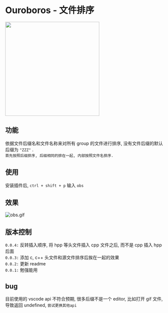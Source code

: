 # Ouroboros - 文件排序

<a href="https://sm.ms/image/PNtcf2IhwuzioXT" target="_blank"><img src="https://s2.loli.net/2022/01/09/PNtcf2IhwuzioXT.png" width = "300" height = "300" ></a>

## 功能

依据文件后缀名和文件名称来对所有 group 的文件进行排序, 没有文件后缀的默认后缀为 `"ZZZ"` .  
`首先按照后缀排序, 后缀相同的排在一起, 内部按照文件名排序.`

## 使用

安装插件后, `ctrl + shift + p` 输入 `obs`

## 效果

![obs.gif](https://s2.loli.net/2022/01/09/tQEVYIJqFwjairg.gif)

## 版本控制

`0.0.4:` 反转插入顺序, 将 hpp 等头文件插入 cpp 文件之后, 而不是 cpp 插入 hpp 后面  
`0.0.3:` 添加 c, c++ 头文件和源文件排序后挨在一起的效果  
`0.0.2:` 更新 readme  
`0.0.1:` 勉强能用

## bug

目前使用的 vscode api 不符合预期, 很多后缀不是一个 editor, 比如打开 gif 文件, 导致返回 undefined, `尝试更换其他api`
